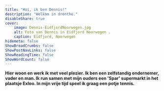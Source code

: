 ```yaml
---
title: "Hoi, ik ben Dennis!"
description: "Welkom in drenthe."
disableShare: true
cover:
    image: Dennis-EidfjordNoorwegen.jpg
    alt: Foto van Dennis in Eidfjord Noorwegen .
    caption: Eidfjord, Noorwegen
hidemeta: false
ShowBreadCrumbs: false
ShowPostNavLinks: false
ShowReadingTime: false
ShowWordCount: false
---
```

**Hier woon en werk ik met veel plezier. Ik ben een zelfstandig ondernemer, vader en man. Ik run samen met mijn ouders een 'Spar' supermarkt in het plaatsje Exloo. In mijn vrije tijd speel ik graag een potje tennis.**